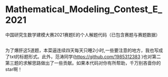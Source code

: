 # Mathematical_Modeling_Contest_E_2021
中国研究生数学建模大赛2021赛题E的个人解题代码（已包含赛题与赛题数据）
## 
为了爆肝这5道题，本菜逼连续四天每天只睡2小时,一些要注意的地方，我也写成了txt的标题形式。此外，范涛同学(https://github.com/1985312383
)也对第二第三题的求解思路做出了一些贡献。如果本代码对你有所帮助，千万别吝啬你的star啊！

